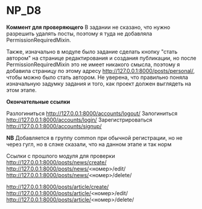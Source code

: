 # NP_D8

**Коммент для проверяющего**
В задании не сказано, что нужно разрешить удалять посты, поэтому я туда не добавляла PermissionRequiredMixin. 

Также, изначально в модуле было задание сделать кнопку "стать автором" на странице редактирования и создания публикации, но после PermissionRequiredMixin это не имеет никакого смысла, поэтому я добавила страницу по этому адресу http://127.0.0.1:8000/posts/personal/, чтобы можно было стать автором. Не уверена, что правильно поняла изначальную задумку задания и того, как проект должен выглядеть на этом этапе. 


**Окончательные ссылки**

Разлогиниться http://127.0.0.1:8000/accounts/logout/
Залогиниться http://127.0.0.1:8000/accounts/login/
Зарегистрироваться http://127.0.0.1:8000/accounts/signup/

**NB** Добавляется в группу common при обычной регистрации, но не через гугл, но в слэке сказали, что на данном этапе и так норм

Ссылки с прошлого модуля для проверки
http://127.0.0.1:8000/posts/news/create/ 
http://127.0.0.1:8000/posts/news/<номер>/edit/
http://127.0.0.1:8000/posts/news/<номер>/delete/

http://127.0.0.1:8000/posts/article/create/
http://127.0.0.1:8000/posts/article/<номер>/edit/
http://127.0.0.1:8000/posts/article/<номер>/delete/
